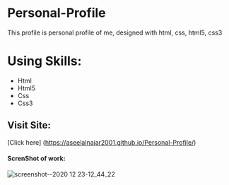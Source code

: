 # Personal-Profile
This profile is personal profile of me, designed with html, css, html5, css3
# Using Skills:
- Html
- Html5
- Css
- Css3
## Visit Site:
[Click here] (https://aseelalnajar2001.github.io/Personal-Profile/)
#### ScrenShot of work:
![screenshot--2020 12 23-12_44_22](https://user-images.githubusercontent.com/63051374/109846350-c5a6b280-7c56-11eb-9a63-32db89c45642.jpg)
